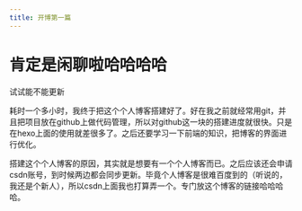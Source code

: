 ```yaml
---
title: 开博第一篇
---
```



# 肯定是闲聊啦哈哈哈哈

  试试能不能更新

耗时一个多小时，我终于把这个个人博客搭建好了。好在我之前就经常用git，并且把项目放在github上做代码管理，所以对github这一块的搭建进度就很快。只是在hexo上面的使用就差很多了。之后还要学习一下前端的知识，把博客的界面进行优化。

   搭建这个个人博客的原因，其实就是想要有一个个人博客而已。之后应该还会申请csdn账号，到时候两边都会同步更新。毕竟个人博客是很难百度到的（听说的，我还是个新人），所以csdn上面我也打算弄一个。专门放这个博客的链接哈哈哈哈。









